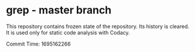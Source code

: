 # grep - master branch

This repository contains frozen state of the repository.
Its history is cleared. It is used only for static code
analysis with Codacy.

Commit Time: 1695162266
